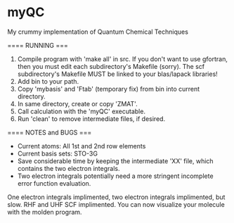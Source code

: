 # myQC
My crummy implementation of Quantum Chemical Techniques

====  RUNNING  ===
1) Compile program with 'make all' in src. If you don't want to use gfortran, then you must edit each subdirectory's Makefile (sorry). The scf subdirectory's Makefile MUST be linked to your blas/lapack libraries!
2) Add bin to your path.
3) Copy 'mybasis' and 'Ftab' (temporary fix) from bin into current directory.
4) In same directory, create or copy 'ZMAT'.
5) Call calculation with the 'myQC' executable.
6) Run 'clean' to remove intermediate files, if desired.

====  NOTES and BUGS  ===
- Current atoms: All 1st and 2nd row elements 
- Current basis sets: STO-3G
- Save considerable time by keeping the intermediate 'XX' file, which contains the two electron integrals.
- Two electron integrals potentially need a more stringent incomplete error function evaluation.

One electron integrals implimented, two electron integrals implimented, but slow.
RHF and UHF SCF implimented. You can now visualize your molecule with the molden program.
 
